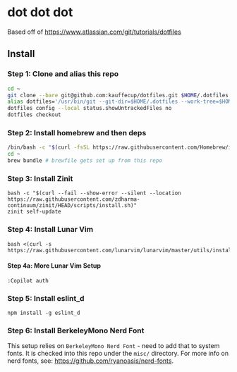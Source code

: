 # dot dot dot

Based off of https://www.atlassian.com/git/tutorials/dotfiles

## Install

### Step 1: Clone and alias this repo

```sh
cd ~
git clone --bare git@github.com:kauffecup/dotfiles.git $HOME/.dotfiles
alias dotfiles='/usr/bin/git --git-dir=$HOME/.dotfiles --work-tree=$HOME' # this is also in .zshrc
dotfiles config --local status.showUntrackedFiles no
dotfiles checkout
```

### Step 2: Install homebrew and then deps

```sh
/bin/bash -c "$(curl -fsSL https://raw.githubusercontent.com/Homebrew/install/HEAD/install.sh)"
cd ~
brew bundle # brewfile gets set up from this repo
```

### Step 3: Install Zinit

```
bash -c "$(curl --fail --show-error --silent --location https://raw.githubusercontent.com/zdharma-continuum/zinit/HEAD/scripts/install.sh)"
zinit self-update
```

### Step 4: Install Lunar Vim

```
bash <(curl -s https://raw.githubusercontent.com/lunarvim/lunarvim/master/utils/installer/install.sh)
```

#### Step 4a: More Lunar Vim Setup

```
:Copilot auth
```

### Step 5: Install eslint_d

```
npm install -g eslint_d
```

### Step 6: Install BerkeleyMono Nerd Font

This setup relies on `BerkeleyMono Nerd Font` - need to add that to system fonts.
It is checked into this repo under the `misc/` directory.
For more info on nerd fonts, see: https://github.com/ryanoasis/nerd-fonts.
